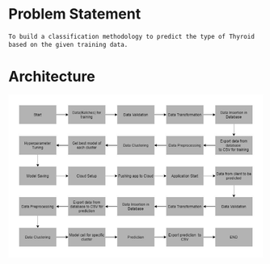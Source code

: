 # Problem Statement

	To build a classification methodology to predict the type of Thyroid based on the given training data. 

# Architecture
  <img src="./photos/Architecture.jpg">